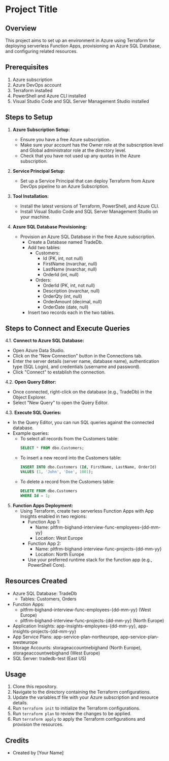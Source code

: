 # Project Title

## Overview
This project aims to set up an environment in Azure using Terraform for deploying serverless Function Apps, provisioning an Azure SQL Database, and configuring related resources.

## Prerequisites
1. Azure subscription
2. Azure DevOps account
3. Terraform installed
4. PowerShell and Azure CLI installed
5. Visual Studio Code and SQL Server Management Studio installed

## Steps to Setup
1. **Azure Subscription Setup:**
   - Ensure you have a free Azure subscription.
   - Make sure your account has the Owner role at the subscription level and Global administrator role at the directory level.
   - Check that you have not used up any quotas in the Azure subscription.

2. **Service Principal Setup:**
   - Set up a Service Principal that can deploy Terraform from Azure DevOps pipeline to an Azure Subscription.

3. **Tool Installation:**
   - Install the latest versions of Terraform, PowerShell, and Azure CLI.
   - Install Visual Studio Code and SQL Server Management Studio on your machine.

4. **Azure SQL Database Provisioning:**
   - Provision an Azure SQL Database in the free Azure subscription.
     - Create a Database named TradeDb.
     - Add two tables:
       - Customers:
         - Id (PK, int, not null)
         - FirstName (nvarchar, null)
         - LastName (nvarchar, null)
         - OrderId (int, null)
       - Orders:
         - OrderId (PK, int, not null)
         - Description (nvarchar, null)
         - OrderQty (int, null)
         - OrderAmount (decimal, null)
         - OrderDate (date, null)
     - Insert two records each in the two tables.

## Steps to Connect and Execute Queries
4.1. **Connect to Azure SQL Database:**
   - Open Azure Data Studio.
   - Click on the "New Connection" button in the Connections tab.
   - Enter the server details (server name, database name), authentication type (SQL Login), and credentials (username and password).
   - Click "Connect" to establish the connection.

4.2. **Open Query Editor:**
   - Once connected, right-click on the database (e.g., TradeDb) in the Object Explorer.
   - Select "New Query" to open the Query Editor.

4.3. **Execute SQL Queries:**
   - In the Query Editor, you can run SQL queries against the connected database.
   - Example queries:
     - To select all records from the Customers table:
       ```sql
       SELECT * FROM dbo.Customers;
       ```
     - To insert a new record into the Customers table:
       ```sql
       INSERT INTO dbo.Customers (Id, FirstName, LastName, OrderId)
       VALUES (1, 'John', 'Doe', 1001);
       ```
     - To delete a record from the Customers table:
       ```sql
       DELETE FROM dbo.Customers
       WHERE Id = 1;
       ```

5. **Function Apps Deployment:**
   - Using Terraform, create two serverless Function Apps with App Insights enabled in two regions:
     - Function App 1:
       - Name: pltfrm-bighand-interview-func-employees-{dd-mm-yy}
       - Location: West Europe
     - Function App 2:
       - Name: pltfrm-bighand-interview-func-projects-{dd-mm-yy}
       - Location: North Europe
     - Use your preferred runtime stack for the function app (e.g., PowerShell Core).

## Resources Created
- Azure SQL Database: TradeDb
  - Tables: Customers, Orders
- Function Apps:
  - pltfrm-bighand-interview-func-employees-{dd-mm-yy} (West Europe)
  - pltfrm-bighand-interview-func-projects-{dd-mm-yy} (North Europe)
- Application Insights: app-insights-employees-{dd-mm-yy}, app-insights-projects-{dd-mm-yy}
- App Service Plans: app-service-plan-northeurope, app-service-plan-westeurope
- Storage Accounts: storageaccountnebighand (North Europe), storageaccountwebighand (West Europe)
- SQL Server: tradedb-test (East US)

## Usage
1. Clone this repository.
2. Navigate to the directory containing the Terraform configurations.
3. Update the variables.tf file with your Azure subscription and resource details.
4. Run `terraform init` to initialize the Terraform configurations.
5. Run `terraform plan` to review the changes to be applied.
6. Run `terraform apply` to apply the Terraform configurations and provision the resources.

## Credits
- Created by [Your Name]
